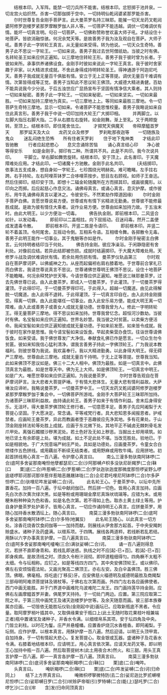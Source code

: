 <!-- { "loadSidebar": true } -->
　　结根本印。入军阵。能禁一切刀兵所不能害。结根本印。忿怒掷于池井泉。一切龙宫火焰炽然。杀害一切那伽掷于空中。一切持明仙乾闼婆紧那罗能杀害。
　　尔时世尊复告金刚手菩萨言。此大曼茶罗名持三昧耶。能摧一切天龙药叉乾闼婆阿修罗迦楼罗紧那罗摩睺罗伽人非人等。一切菩萨不能违越。调伏一切难调伏有情。能坏一切真言明。句召一切菩萨。一切佛称赞称誉欢喜大师子吼。才结设住十地菩萨。皆欲消融惊骇。何况余梵天等。是故善男子我为汝及观自在菩萨。大师子吼。善男子此一字转轮王真言。从无量如来受得。转为他说。一切天众生奇特。善男子此不思议一字轮王。一切如来说。善男子我过去世阿僧祇劫。当彼之时有佛。名转轮圣王如来应供正遍知。以三摩地住转轮王形。善男子我于彼时曾为长者。于彼如来所。承事供养诸佛设食。金刚手时彼如来说此一字轮王真言。我于彼时舍家趣于非家。以大精进求成就。不舍此身得成持明转轮圣王。得神通游于阿迦尼吒天。善男子我成就无量百千俱胝有情。安立于无上正等菩提。调伏无量百千难调有情。次第皆得成等正觉。善男子当知此不思议轮王佛顶。大威德大精进勇健。百劫不能具说我今少分说。于后五浊世应广显扬宣布于坚固有情净信大乘者。其人则持一切如来秘密。善男子此一字轮王。一切如来秘密。一切如来坚实。一切如来最胜。一切如来加持三摩地为真实。一切三摩地上上。等同如来最胜三摩地。令一切菩萨生奇特三摩地。显示一切如来。令诸菩萨不能思惟校量。善男子我略说如来自住此真言形。善男子我于中说一切印加持大轮王广大掷印相。
　　并两脚立。以左脚大指压右脚大指。二手从右膝左右旋转。如金刚舞。渐上至乳。又于两颊旋转。至顶上。结根本印。即住尾舍佉立。
　　才掷梵天俱魔天　　帝释摩醯首罗天
　　那罗延天及大众　　龙药叉众及修罗
　　罗刹毗那夜迦等　　一切随族及鬼众
　　迷乱闷绝生恐怖　　所有住者天罗刹
　　住于地下鬼神类　　才结此印皆驰散
　　行者应起悲愍心　　息灾念诵除苦恼
　　诵心真言结心印　　净心彼等得安乐
　　如是金刚手。掷印有二种。所谓共不共。此是不共印。我今次说共印。
　　平脚立。举右脚如舞势旋转。结根本印。安于顶上。此名害印。于天魔障难处应用。才结此印。一切诸魔十方驰散。金刚手此名共印。
　　(夫结掷印。依事法五支成身。想自身如一字轮王。七珍围绕光明赫奕。难可瞻睹。左手拄右跨。右手持轮。左右阿哩茶钵罗二合哆哩茶按步。怒目左右顾视。如师子王奋迅。然后住掷印。结印安于顶。即想十二辐金轮随魔所在方而掷其印。或画彼魔形。以印向之而掷。后应起慈心作息灾法。诵佛母真言。或诵心真言。息灾护摩。或作彼形。用牛乳诵佛母真言以灌沐之。令彼安乐。不然累劫作障道因缘)
　　尔时金刚手菩萨白佛。言愿世尊说易方便。世尊或有有情下劣精进无勤勇。世尊彼不能修最胜成就。是故为彼有情住大乘者。说作业易方便。世尊由如来加持力故。于五浊末时。由此大明王。以少方便治一切毒。
　　佛告执金刚。即前根本印。二风竖合如针。以发动毒。
　　即前印以二盖相拄。向下屈摇动。召迷闷毒。然开二盖便成发遣毒令散。
　　即前根本印。开竖二胜是令语印。
　　即前根本印。并竖二轮不着盖顶。令阿尾舍。互摇动令倒。互相系令语。互相缠令舞。各掷散令无毒。善男子此明王能作一切事业。其于鬼魅等亦如是作。
　　尔时金刚手秘密主白佛言。云何持明者结印当于何处。
　　佛告持金刚。彼应净澡浴。于闲静隐密有舍利处。对像前应结。若异此结即被伤损。成就时结遍掷印。于大魔大障难处用。天修罗斗战及调伏难调伏有情。若余处用伤损有情。
曼茶罗仪轨品第三
　　尔时观自在菩萨摩诃萨。以佛威神之力。从座而起偏袒右肩右膝着地。于世尊前合掌礼已而白佛言。我请世尊说真言不思议。世尊诸佛世尊明王佛顶不思议。设住十地菩萨不能瞻睹。何况余释梵护世天等。今请世尊应供正遍知。唯愿说三昧耶曼茶罗。过去先佛世尊已说。由入此曼茶罗。即成入一切曼茶罗。于此灌顶。于一切曼茶罗得灌顶。于此得印可。于一切曼茶罗得印可。于此得入。超越一切魔道。由见此得解脱一切魔道。由入此得不退转。于此得灌顶。于一切真言印自在。由入此持金刚摄受。得离一切罪。由入此能堪任一切事业。由入此安乐易方便。能成大明王离一切障难。由入此或善男子或善女人成就无量功德。世尊我曾为人。修此一字明转轮王。得无量菩萨三摩地。得不思议如来加持。世尊我曾忆念。超恒河沙数劫。当彼时有佛。名宝髻如来应供正遍知。世界名妙慧。我当彼之时贫匮。以卖柴方便活命。我闻宝髻如来应供正遍知彼成就无量功德。于如来前发愿。如来皆令成就。我于彼时在家作是思惟。我今请宝髻如来设饭食。早起卖柴营办食饮。往诣世尊请佛饭食。如来受请。我于佛世尊发广大净信。奉献食礼佛已作是愿言。一切众生勿令贫匮。彼如来知我信心猛利清净。谓我言善男子持此一字佛顶轮王。广为我说本教福利。则彼世尊为我说。我欢喜奉行。我以大精进勤勇。以此身得大明王。得无碍严三摩地。世尊由此三摩地。成就无量百千持明。于无上正等菩提。世尊我当知。此如来佛顶不思议如是。佛三十二大人相中。佛顶为最胜。如是一切真言中。此佛顶真言为最胜。如是世尊天中。佛为无上大师。如是佛顶轮王。一切真言中明王。如是广大。唯愿世尊如来应供正遍知。为我说曼茶罗。
　　尔时世尊告观自在菩萨摩诃萨言。汝大悲者大菩提萨埵。于有情大悲体生。无量大悲有情利益故。大萨埵汝应谛听。我略说曼茶罗。一切曼茶罗中王。一切天龙药叉乾闼婆阿修罗迦楼罗紧那罗摩睺罗伽于集会中。一切佛菩萨所游戏。金刚手大菩萨轮王三昧耶所加持。为诸菩萨三昧耶利益故。由持诵此轮王。善男子如来于有情作利益。舍末后身得安乐。无沮坏。得大曼茶罗佛顶轮王修行者。一切意愿丰足。善男子先应阿阇梨于大菩提心坚固。于大愿决定。常念诵。平等戒梵行者。具大悲知恩多闻报恩者。护戒禁者。应画轮王曼茶罗。异此而教画者堕于恶趣彼应先净其地。多有花果处。于山顶金刚座转法轮等处胜上成就。应画于东北微下处。其地平正不碱卤无棘刺骨毛发爪甲处。离强石髑髅沙秽黑泥处。若土色好及无如上秽恶。当掘出土却用填筑。如地已坚土有余即是上处。堪为成就。如土不足此处不堪。当改觅胜处。验地已。于如是相貌地。于广大悦意端严树庄严处。具如是功德处。应画曼茶罗。令童女合白绁缕作五色拼线。或用藕丝不断续无结类者。或用野麻或用牧牛绳。应用拼地。初起首拼线用心真言一百八遍。令护摩心真言曰。
　　南么三漫多勃驮南阿钵啰(二合)底呵多舍娑那南唵怛他孽都瑟尼(二合)沙阿那嚩卢枳多没驮尼斫羯罗(二合)靺[口　　栗]底(二合)吽惹嚩(二合)罗惹嚩(二合)罗驮迦驮迦度那微度那怛啰娑野么啰逾瑳啰耶诃那诃那伴惹伴惹暗恶屩屩钵咙(二合)企尼君吒哩尼阿钵啰(二合)尔多萨怛啰(二合)驮哩尼吽发娑嚩(二合)诃。
　　此名轮王心。于曼茶罗中。以坛中先所置香花。加持一百八遍。于坛中献阏伽已。然后拼一切色。皆用心真言加持。应画先白次赤次黄次绿次黑。如是等粉或用珊瑚金摩尼真珠吠琉璃等。应错为末。或用粳朱粉种种染为色和香。如是名色次第。若不得如上色。取赤土黄土绿土等用。护自身护曼茶罗处护弟子。皆用心真言。一切应作诵持明王心真言。应拼曼茶罗。用随心加持香水散洒坛上。随心真言曰。
　　南莫三漫多勃驮南阿钵啰(二合)底呵多舍娑那南唵阿钵啰(二合)尔多特(地翼反)
　　此名轮王随心。以此真言一切方处。涂香花烧香饮食阏伽等一一加持而献。则展线从伊舍那方起首。于中央安羯刺赊盛水。诸种子及药盛满。以缯系项。于四隅。展线各两道枰。若线断若乱若结。用酥以六字办事真言护摩。一百八遍真言曰。
　　南莫三漫多勃驮南阿钵啰(二合)底呵多舍娑那南唵吒嚧唵(三合)满驮娑嚩(二合)诃。
　　诵一百八遍则得息灾。若拼不直即身乖和。若线乱即迷惑。执线之时不应[起-巳+百]。若[起-巳+百]即身疾病。是故渍线之时。须良久令粉汁润彻。即抨道粗细得匀。四角橛不太粗不太细。令与坛相称。应钉之。如是等线四方四门。其中央安佛顶轮王。或以佛印。佛左右安烦恼雹法轮。又画光聚高二佛顶王。亦右左安。及白伞盖佛顶。胜三佛顶。佛眼。佛毫相。烁吃底(丁移反)牙。应安佛慈火福德明及威德明最胜及商羯梨三部母明阿难须菩提钵及锡杖等。于佛右左次第而画。外四门左右各应画佛使者。西门中画无能胜。并于门界道中画难陀乌波难陀二龙王。四门画持莲华持金刚。应佛右左画摩醯首罗并妻。俱尾罗天持持。于一切处门两边。应置。第三院应取第二院之半。于第三院中画梵王及诸天迦楼罗护世等。及余天随意而画。彼三部本族眷属亦应画。一切皆依无能胜坛仪轨(金刚起中说)画坛已。应取新瓶底不黑者。令应量。取阿摩罗梢叶插其中。又取俱缘果安于瓶口上(此土无随时取花果枝叶相兼端正者)瓶中置诸宝及诸种子。并香水令满。以细缯帛系其项。安于坛四角及中央。门皆立刹柱。以时花为鬘。庄严并悬幢幡。应置香炉烧沉水香檀香。即阿阇梨。于坛侧。应作护摩。以根本真言。用酥护摩一百八遍。然后迎请。以明王头顶甲胄。自加持身。于一切有情起大悲心。复发菩提心。取金银或瓦器。盛诸种子及花香水令满。右膝着地结根本印。应请明王。用心真言依次第。应请天龙药叉等。即以明王心加持中瓶一百八遍。然后取菩提树木(此土用夜合木)然火。和三甜。用头王真言护摩一百八遍。即一一真言各护摩一百八遍。顶真言曰。
　　南莫三漫多勃驮南阿钵啰(二合)底诃多舍娑那南唵斫羯啰(二合)靺[口　　栗]底(二合)唵吽。
　　头真言曰。
　　唵斫羯啰(二合)靺[口　　栗]底(二合)吽发娑嚩(二合)诃(归命同上)
　　结下上方界真言曰。
　　唵微枳啰拏微特防(去二合)娑尼迦比罗贰嚩哩尼怛啰(二合)娑耶嚩日罗(二合引)吠赊萨帝呶(引)罗特嚩(二合)能(上)瑟吒罗(二合)啰乞沙(二合)[牟　　含]发(归命同顶真言)
